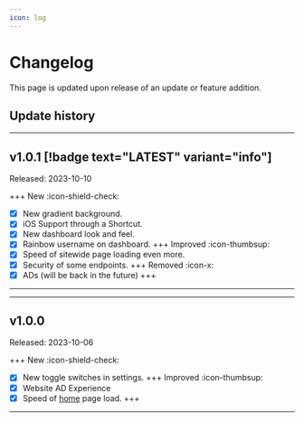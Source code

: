 ```yaml
---
icon: log
---
```

# Changelog
This page is updated upon release of an update or feature addition.

## Update history
---

## v1.0.1 [!badge text="LATEST" variant="info"]

Released: 2023-10-10

+++ New :icon-shield-check:
- [x] New gradient background.
- [x] iOS Support through a Shortcut.
- [x] New dashboard look and feel.
- [x] Rainbow username on dashboard.
+++ Improved :icon-thumbsup:
- [x] Speed of sitewide page loading even more.
- [x] Security of some endpoints.
+++ Removed :icon-x:
- [x] ADs (will be back in the future)
+++

---

---

## v1.0.0

Released: 2023-10-06

+++ New :icon-shield-check:
- [x] New toggle switches in settings.
+++ Improved :icon-thumbsup:
- [x] Website AD Experience
- [x] Speed of [home](https://cometbot.info/) page load.
+++

---